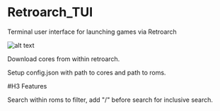 # Retroarch_TUI
Terminal user interface for launching games via Retroarch

![alt text](screenshots/image.jpg)

Download cores from within retroarch.

Setup config.json with path to cores and path to roms.

#H3 Features

Search within roms to filter, add "/" before search for inclusive search.

